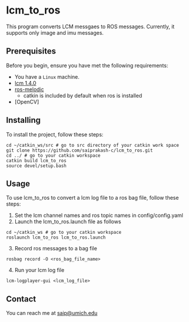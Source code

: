 # lcm_to_ros

This program converts LCM messgaes to ROS messages. Currently, it supports only image and imu messages. 

## Prerequisites

Before you begin, ensure you have met the following requirements:
<!--- These are just example requirements. Add, duplicate or remove as required --->

* You have a `Linux` machine. 
* [lcm 1.4.0](https://github.com/lcm-proj/lcm)
* [ros-melodic](http://wiki.ros.org/melodic/Installation/Ubuntu)
  - catkin is included by default when ros is installed 
* [OpenCV]


## Installing

To install the project, follow these steps:

```
cd ~/catkin_ws/src # go to src directory of your catkin work space
git clone https://github.com/saiprakash-c/lcm_to_ros.git
cd ../ # go to your catkin workspace
catkin build lcm_to_ros
source devel/setup.bash
```
## Usage

To use lcm_to_ros to convert a lcm log file to a ros bag file, follow these steps:

1. Set the lcm channel names and ros topic names in config/config.yaml
2. Launch the lcm_to_ros.launch file as follows
```
cd ~/catkin_ws # go to your catkin workspace
roslaunch lcm_to_ros lcm_to_ros.launch 
```
3. Record ros messages to a bag file 
```
rosbag record -O <ros_bag_file_name>
```
4. Run your lcm log file
```
lcm-logplayer-gui <lcm_log_file>
```

## Contact

You can reach me at saip@umich.edu
